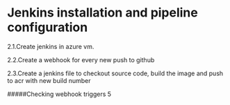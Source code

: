 # Jenkins installation and pipeline configuration

2.1.Create jenkins in azure vm. 

2.2.Create a webhook for every new push to github

2.3.Create a jenkins file to checkout source code, build the image and push to acr with new build number

#####Checking webhook triggers 5
